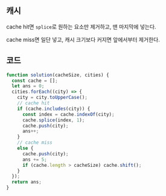 ## 캐시

cache hit면 `splice`로 원하는 요소만 제거하고, 맨 마지막에 넣는다.

cache miss면 일단 넣고, 캐시 크기보다 커지면 앞에서부터 제거한다.

## 코드

```js
function solution(cacheSize, cities) {
  const cache = [];
  let ans = 0;
  cities.forEach((city) => {
    city = city.toUpperCase();
    // cache hit
    if (cache.includes(city)) {
      const index = cache.indexOf(city);
      cache.splice(index, 1);
      cache.push(city);
      ans++;
    }
    // cache miss
    else {
      cache.push(city);
      ans += 5;
      if (cache.length > cacheSize) cache.shift();
    }
  });
  return ans;
}
```
